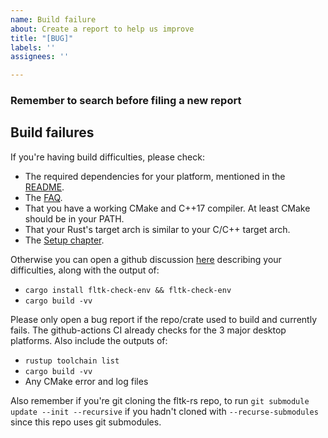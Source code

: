 ```yaml
---
name: Build failure
about: Create a report to help us improve
title: "[BUG]"
labels: ''
assignees: ''

---
```


### Remember to search before filing a new report

## Build failures
If you're having build difficulties, please check:
- The required dependencies for your platform, mentioned in the [README](https://github.com/fltk-rs/fltk-rs#dependencies).
- The [FAQ](https://github.com/fltk-rs/fltk-rs/blob/master/FAQ.md). 
- That you have a working CMake and C++17 compiler. At least CMake should be in your PATH. 
- That your Rust's target arch is similar to your C/C++ target arch. 
- The [Setup chapter](https://fltk-rs.github.io/fltk-book/Setup.html). 

Otherwise you can open a github discussion [here](https://github.com/fltk-rs/fltk-rs/discussions) describing your difficulties, along with the output of:
- `cargo install fltk-check-env && fltk-check-env`
- `cargo build -vv`

Please only open a bug report if the repo/crate used to build and currently fails. The github-actions CI already checks for the 3 major desktop platforms. Also include the outputs of:
 - `rustup toolchain list`
 - `cargo build -vv`
 - Any CMake error and log files

Also remember if you're git cloning the fltk-rs repo, to run `git submodule update --init --recursive` if you hadn't cloned with `--recurse-submodules` since this repo uses git submodules. 
